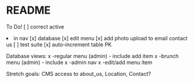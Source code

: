 README
======

To Do!
[ ] correct active <li> in nav
[x] database
[x] edit menu
[x] add photo upload to email contact us
[ ] test suite
[x] auto-increment table PK


Database
  views:
  x  -regular menu (admin) - include add item
  x  -brunch menu (admin) - include
  x  -admin nav
  x  -edit/add menu item




Stretch goals:
  CMS access to about_us, Location, Contact?
